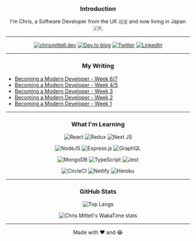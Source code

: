 <div align="center">

### Introduction

I'm Chris, a Software Developer from the UK :uk: and now living in Japan :jp:.

</div>

___

<div align="center">
  
[![chrismittell.dev](https://img.shields.io/badge/Personal_Site-%236CFECF.svg?style=for-the-badge&logo=CraftCMS&logoColor=black)](https://www.chrismittell.dev/)
[![Dev.to blog](https://img.shields.io/badge/dev.to-0A0A0A?style=for-the-badge&logo=dev.to&logoColor=white)](https://dev.to/mittell)
[![Twitter](https://img.shields.io/badge/Twitter-%231DA1F2.svg?style=for-the-badge&logo=Twitter&logoColor=white)](https://twitter.com/CMittell)
[![LinkedIn](https://img.shields.io/badge/LinkedIn-%230077B5.svg?style=for-the-badge&logo=linkedin&logoColor=white)](https://www.linkedin.com/in/chris-mittell/)


<!--[![HackerRank](https://img.shields.io/badge/-Hackerrank-2EC866?style=for-the-badge&logo=HackerRank&logoColor=white)](https://www.hackerrank.com/mittell)
[![LeetCode](https://img.shields.io/badge/LeetCode-000000?style=for-the-badge&logo=LeetCode&logoColor=#d16c06)](https://leetcode.com/mittell/)-->


</div>

---

<div align="center">

### My Writing

</div>

<!-- BLOG-POST-LIST:START -->
- [Becoming a Modern Developer - Week 6/7](https://dev.to/mittell/becoming-a-modern-developer-week-67-29na)
- [Becoming a Modern Developer - Week 4/5](https://dev.to/mittell/becoming-a-modern-developer-week-45-3j1i)
- [Becoming a Modern Developer - Week 3](https://dev.to/mittell/becoming-a-modern-developer-week-3-4dl5)
- [Becoming a Modern Developer - Week 2](https://dev.to/mittell/becoming-a-modern-developer-week-2-2pkg)
- [Becoming a Modern Developer - Week 1](https://dev.to/mittell/becoming-a-modern-developer-week-1-1o8l)
<!-- BLOG-POST-LIST:END --> 

---

<div align="center">

### What I'm Learning

<!--![HTML5](https://img.shields.io/badge/html5-%23E34F26.svg?style=for-the-badge&logo=html5&logoColor=white)
![CSS3](https://img.shields.io/badge/css3-%231572B6.svg?style=for-the-badge&logo=css3&logoColor=white)
![JavaScript](https://img.shields.io/badge/javascript-%23323330.svg?style=for-the-badge&logo=javascript&logoColor=%23F7DF1E)-->
 
![React](https://img.shields.io/badge/react-%2320232a.svg?style=for-the-badge&logo=react&logoColor=%2361DAFB)
![Redux](https://img.shields.io/badge/redux-%23593d88.svg?style=for-the-badge&logo=redux&logoColor=white)
![Next JS](https://img.shields.io/badge/Next-black?style=for-the-badge&logo=next.js&logoColor=white)

![NodeJS](https://img.shields.io/badge/Node.js-6DA55F?style=for-the-badge&logo=node.js&logoColor=white)
![Express.js](https://img.shields.io/badge/Express.js-%23404d59.svg?style=for-the-badge&logo=express&logoColor=%2361DAFB)
![GraphQL](https://img.shields.io/badge/-GraphQL-311C87?style=for-the-badge&logo=apollo-graphql)

![MongoDB](https://img.shields.io/badge/MongoDB-%234ea94b.svg?style=for-the-badge&logo=mongodb&logoColor=white)
![TypeScript](https://img.shields.io/badge/TypeScript-%23007ACC.svg?style=for-the-badge&logo=typescript&logoColor=white)
![Jest](https://img.shields.io/badge/Jest-%23C21325?style=for-the-badge&logo=jest&logoColor=white)

![CircleCI](https://img.shields.io/badge/circle%20ci-%23161616.svg?style=for-the-badge&logo=circleci&logoColor=white)
![Netlify](https://img.shields.io/badge/Netlify-%23000000.svg?style=for-the-badge&logo=netlify&logoColor=#00C7B7)
![Heroku](https://img.shields.io/badge/Heroku-%23430098.svg?style=for-the-badge&logo=heroku&logoColor=white)

<!--![Docker](https://img.shields.io/badge/docker-%230db7ed.svg?style=for-the-badge&logo=docker&logoColor=white)
![Kubernetes](https://img.shields.io/badge/kubernetes-%23326ce5.svg?style=for-the-badge&logo=kubernetes&logoColor=white)-->

</div>

---

<div align="center">

### GitHub Stats

![Top Langs](https://github-readme-stats-mittell.vercel.app/api/top-langs/?username=mittell&theme=aura_dark&layout=compact&langs_count=10)

![Chris Mittell's WakaTime stats](https://github-readme-stats-mittell.vercel.app/api/wakatime?username=mittell&theme=aura_dark)

---

<!-- ### :grin: My Projects:

[![Readme Card](https://github-readme-stats-mittell.vercel.app/api/pin/?username=mittell&theme=aura_dark&repo=pantree-front)](https://github.com/mittell/list-maker-api-v2)

[![Readme Card](https://github-readme-stats-mittell.vercel.app/api/pin/?username=mittell&theme=aura_dark&repo=pantree-back)](https://github.com/mittell/list-maker-api)

--- -->

</div>

<div align="center">

Made with :heart: and :joy:

</div>
